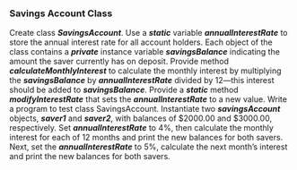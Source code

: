### Savings Account Class

Create class **_SavingsAccount_**. Use a **_static_** variable **_annualInterestRate_** to store the annual 
interest rate for all account holders. Each object of the class contains a **_private_** instance variable
**_savingsBalance_** indicating the amount the saver currently has on deposit.
Provide method **_calculateMonthlyInterest_** to calculate the monthly interest by multiplying the
**_savingsBalance_** by **_annualInterestRate_** divided by 12—this interest should be added to 
**_savingsBalance_**. Provide a **_static_** method **_modifyInterestRate_** that sets the **_annualInterestRate_** to a new
value. Write a program to test class SavingsAccount. Instantiate two **_savingsAccount_** objects, **_saver1_**
and **_saver2_**, with balances of $2000.00 and $3000.00, respectively. Set **_annualInterestRate_** to
4%, then calculate the monthly interest for each of 12 months and print the new balances for both
savers. Next, set the **_annualInterestRate_** to 5%, calculate the next month’s interest and print the
new balances for both savers.